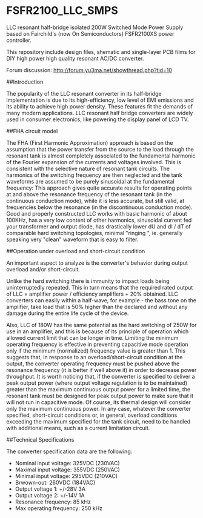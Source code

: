 # FSFR2100_LLC_SMPS
LLC resonant half-bridge isolated 200W Switched Mode Power Supply based on Fairchild's (now On Semiconductors) FSFR2100XS power controller.

This repository include design files, shematic and single-layer PCB films for DIY high power high quality resonant AC/DC converter.

Forum discussion: http://forum.yu3ma.net/showthread.php?tid=10

##Introduction

The popularity of the LLC resonant converter in its half-bridge implementation is due to its high-efficiency, low level of EMI emissions and its ability to achieve high power density. These features fit the demands of many modern applications. LLC resonant half bridge converters are widely used in consumer electronics, like powering the display panel of LCD TV. 

##FHA circuit model 

The FHA (First Harmonic Approximation) approach is based on the assumption that the power transfer from the source to the load through the resonant tank is almost completely associated to the fundamental harmonic of the Fourier expansion of the currents and voltages involved. This is consistent with the selective nature of resonant tank circuits. 
The harmonics of the switching frequency are then neglected and the tank waveforms are assumed to be purely sinusoidal at the fundamental frequency: This approach gives quite accurate results for operating points at and above the resonance frequency of the resonant tank (in the continuous conduction mode), while it is less accurate, but still valid, at frequencies below the resonance (in the discontinuous conduction mode). 
Good and properly constructed LLC works with basic harmonic of about 100KHz, has a very low content of other harmonics, sinusoidal current fed your transformer and output diode, has drastically lower dU and dI / dT of comparable hard switching topologies, minimal "ringing ", ie. generally speaking very "clean" waveform that is easy to filter.

##Operation under overload and short-circuit condition 

An important aspect to analyze is the converter's behavior during output overload and/or short-circuit. 

Unlike the hard switching there is immunity to impact loads being uninterruptedly repeated.
This in turn means that the required rated output of LLC = amplifier power / efficiency amplifiers + 20% obtained.
LLC converters can easily within a half-wave, for example - the bass tone on the amplifier, take load that is 50% higher than the declared and without any damage during the entire  life cycle of the device. 

Also, LLC of 180W has the same potential as the hard switching of 250W for use in an amplifier, and this is because of its principle of operation which allowed current limit that can be longer in time.
Limiting the minimum operating frequency is effective in preventing capacitive mode operation only if the minimum (normalized) frequency value is greater than 1. This suggests that, in response to an overload/short-circuit condition at the output, the converter operating frequency must be pushed above the resonance frequency (it is better if well above it) in order to decrease power throughput. 
It is worth noticing that, if the converter is specified to deliver a peak output power (where output voltage regulation is to be maintained) greater than the maximum continuous output power for a limited time, the resonant tank must be designed for peak output power to make sure that it will not run in capacitive mode. Of course, its thermal design will consider only the maximum continuous power. 
In any case, whatever the converter specified, short-circuit conditions or, in general, overload conditions exceeding the maximum specified for the tank circuit, need to be handled with additional means, such as a current limitation circuit. 

##Technical Specifications

The converter specification data are the following: 

- Nominal input voltage: 325VDC (230VAC)
- Maximal input voltage: 355VDC (250VAC)
- Minimal input voltage: 295VDC (210VAC)
- Brwown-out: 260VDC (184VAC)
- Output voltage 1: +/-28V 3A
- Output voltage 2: +/-14V 1A
- Resonance frequency: 85 kHz 
- Max operating frequency: 250 kHz 
